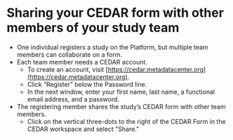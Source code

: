 # Sharing your CEDAR form with other members of your study team

* One individual registers a study on the Platform, but multiple team members can collaborate on a form.
* Each team member needs a CEDAR account.
    * To create an account, visit [https://cedar.metadatacenter.org](https://cedar.metadatacenter.org).
    * Click “Register” below the Password line.
    * In the next window, enter your first name, last name, a functional email address, and a password.
* The registering member shares the study’s CEDAR form with other team members.
    * Click on the vertical three-dots to the right of the CEDAR Form in the CEDAR workspace and select "Share."